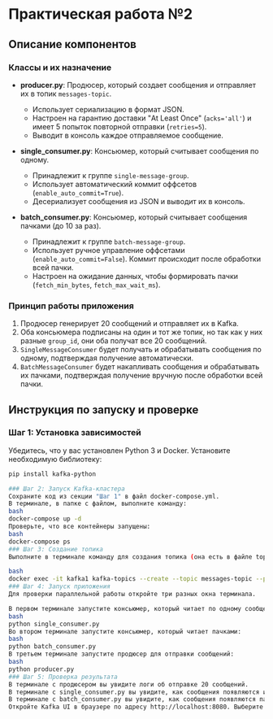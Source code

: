 # Практическая работа №2

## Описание компонентов

### Классы и их назначение

-   **producer.py**: Продюсер, который создает сообщения и отправляет их в топик `messages-topic`.
    -   Использует сериализацию в формат JSON.
    -   Настроен на гарантию доставки "At Least Once" (`acks='all'`) и имеет 5 попыток повторной отправки (`retries=5`).
    -   Выводит в консоль каждое отправляемое сообщение.

-   **single_consumer.py**: Консьюмер, который считывает сообщения по одному.
    -   Принадлежит к группе `single-message-group`.
    -   Использует автоматический коммит оффсетов (`enable_auto_commit=True`).
    -   Десериализует сообщения из JSON и выводит их в консоль.

-   **batch_consumer.py**: Консьюмер, который считывает сообщения пачками (до 10 за раз).
    -   Принадлежит к группе `batch-message-group`.
    -   Использует ручное управление оффсетами (`enable_auto_commit=False`). Коммит происходит после обработки всей пачки.
    -   Настроен на ожидание данных, чтобы формировать пачки (`fetch_min_bytes`, `fetch_max_wait_ms`).

### Принцип работы приложения

1.  Продюсер генерирует 20 сообщений и отправляет их в Kafka.
2.  Оба консьюмера подписаны на один и тот же топик, но так как у них разные `group_id`, они оба получат все 20 сообщений.
3.  `SingleMessageConsumer` будет получать и обрабатывать сообщения по одному, подтверждая получение автоматически.
4.  `BatchMessageConsumer` будет накапливать сообщения и обрабатывать их пачками, подтверждая получение вручную после обработки всей пачки.

## Инструкция по запуску и проверке
### Шаг 1: Установка зависимостей
Убедитесь, что у вас установлен Python 3 и Docker. Установите необходимую библиотеку:
```bash
pip install kafka-python

### Шаг 2: Запуск Kafka-кластера
Сохраните код из секции "Шаг 1" в файл docker-compose.yml.
В терминале, в папке с файлом, выполните команду:
bash
docker-compose up -d
Проверьте, что все контейнеры запущены:
bash
docker-compose ps
### Шаг 3: Создание топика
Выполните в терминале команду для создания топика (она есть в файле topic.txt):

bash
docker exec -it kafka1 kafka-topics --create --topic messages-topic --partitions 3 --replication-factor 2 --bootstrap-server kafka1:29092
### Шаг 4: Запуск приложения
Для проверки параллельной работы откройте три разных окна терминала.

В первом терминале запустите консьюмер, который читает по одному сообщению:
bash
python single_consumer.py
Во втором терминале запустите консьюмер, который читает пачками:
bash
python batch_consumer.py
В третьем терминале запустите продюсер для отправки сообщений:
bash
python producer.py
### Шаг 5: Проверка результата
В терминале с продюсером вы увидите логи об отправке 20 сообщений.
В терминале с single_consumer.py вы увидите, как сообщения появляются и обрабатываются по одному.
В терминале с batch_consumer.py вы увидите, как сообщения появляются пачками.
Откройте Kafka UI в браузере по адресу http://localhost:8080. Выберите ваш кластер, перейдите в раздел "Topics" -> "messages-topic" -> "Consumers". Вы увидите две группы консьюмеров (single-message-group и batch-message-group) и сможете отслеживать их оффсеты.

